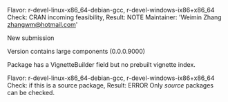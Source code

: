 Flavor: r-devel-linux-x86_64-debian-gcc, r-devel-windows-ix86+x86_64
Check: CRAN incoming feasibility, Result: NOTE
  Maintainer: 'Weimin Zhang <zhangwm@hotmail.com>'
  
  New submission
  
  Version contains large components (0.0.0.9000)
  
  Package has a VignetteBuilder field but no prebuilt vignette index.

Flavor: r-devel-linux-x86_64-debian-gcc, r-devel-windows-ix86+x86_64
Check: if this is a source package, Result: ERROR
  Only *source* packages can be checked.
